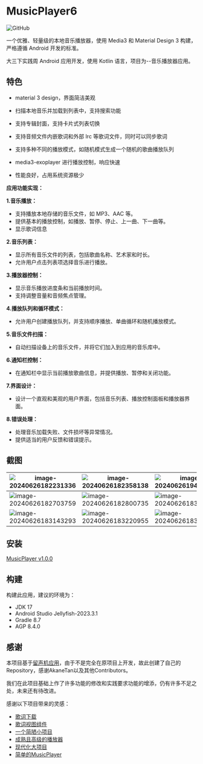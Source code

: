 # MusicPlayer6

![GitHub](https://img.shields.io/github/license/AkaneTan/Gramophone?style=flat-square&logoColor=white&labelColor=black&color=white)

一个优雅、轻量级的本地音乐播放器，使用 Media3 和 Material Design 3 构建，严格遵循 Android 开发的标准。

大三下实践周 Android 应用开发，使用 Kotlin 语言，项目为--音乐播放器应用。



## 特色

- material 3 design，界面简洁美观

- 扫描本地音乐并加载到列表中，支持搜索功能

- 支持专辑封面，支持卡片式列表切换

- 支持音频文件内嵌歌词和外部 lrc 等歌词文件，同时可以同步歌词

- 支持多种不同的播放模式，如随机模式生成一个随机的歌曲播放队列

- media3-exoplayer 进行播放控制，响应快速

- 性能良好，占用系统资源极少

  

**应用功能实现：**

**1.音乐播放：**

- 支持播放本地存储的音乐文件，如 MP3、AAC 等。
- 提供基本的播放控制，如播放、暂停、停止、上一曲、下一曲等。
- 显示歌词信息

**2.音乐列表：**

- 显示所有音乐文件的列表，包括歌曲名称、艺术家和时长。
- 允许用户点击列表项选择音乐进行播放。 

**3.播放器控制：**

- 显示音乐播放进度条和当前播放时间。
- 支持调整音量和音频焦点管理。

**4.播放队列和循环模式：**

- 允许用户创建播放队列，并支持顺序播放、单曲循环和随机播放模式。 

**5.音乐文件扫描：**

- 自动扫描设备上的音乐文件，并将它们加入到应用的音乐库中。 

**6.通知栏控制：**

- 在通知栏中显示当前播放歌曲信息，并提供播放、暂停和关闭功能。 

**7.界面设计：**

- 设计一个直观和美观的用户界面，包括音乐列表、播放控制面板和播放器界面。 

**8.错误处理：**

- 处理音乐加载失败、文件损坏等异常情况。
- 提供适当的用户反馈和错误提示。



## 截图

| ![image-20240626182231336](https://cdn.jsdelivr.net/gh/jackball24/Myblog_pic@main/202406261822477.png) | ![image-20240626182358138](https://cdn.jsdelivr.net/gh/jackball24/Myblog_pic@main/202406261823264.png) | ![image-20240626194600368](https://cdn.jsdelivr.net/gh/jackball24/Myblog_pic@main/202406261946487.png) |
| ------------------------------------------------------------ | ------------------------------------------------------------ | ------------------------------------------------------------ |
| ![image-20240626182703759](https://cdn.jsdelivr.net/gh/jackball24/Myblog_pic@main/202406261827948.png) | ![image-20240626182800735](https://cdn.jsdelivr.net/gh/jackball24/Myblog_pic@main/202406261828813.png) | ![image-20240626183001958](https://cdn.jsdelivr.net/gh/jackball24/Myblog_pic@main/202406261830073.png) |
| ![image-20240626183143293](https://cdn.jsdelivr.net/gh/jackball24/Myblog_pic@main/202406261831355.png) | ![image-20240626183220955](https://cdn.jsdelivr.net/gh/jackball24/Myblog_pic@main/202406261832087.png) | ![image-20240626183318214](https://cdn.jsdelivr.net/gh/jackball24/Myblog_pic@main/202406261833275.png) |



## 安装

[MusicPlayer v1.0.0](https://github.com/jackball24/MusicPlayer6/releases/tag/v1.0.0)



## 构建

构建此应用，建议的环境为：

- JDK 17
- Android Studio Jellyfish-2023.3.1
- Gradle 8.7
- AGP 8.4.0



## 感谢

本项目基于[留声机应用](https://github.com/AkaneTan/Gramophone)，由于不是完全在原项目上开发，故此创建了自己的Repository，感谢AkaneTan以及其他Contributors。

我们在此项目基础上作了许多功能的修改和实践要求功能的增添，仍有许多不足之处，未来还有待改进。

感谢以下项目带来的灵感：

- [歌词下载](https://github.com/lambada10/songsync)
- [歌词视图组件](https://github.com/Moriafly/LyricViewX)
- [一个简陋小项目](https://github.com/RoseTame/MusicPlayer)
- [成熟且高级的播放器](https://github.com/rRemix/APlayer)
- [现代化大项目](https://github.com/RetroMusicPlayer/RetroMusicPlayer)
- [简单的MusicPlayer](https://github.com/SimpleMobileTools/Simple-Music-Player)

